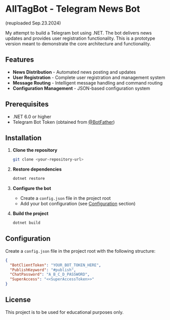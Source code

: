 # AllTagBot - Telegram News Bot
(reuploaded Sep.23.2024)

My attempt to build a Telegram bot using .NET. The bot delivers news updates and provides user registration functionality.
This is a prototype version meant to demonstrate the core architecture and functionality.

## Features

- **News Distribution** - Automated news posting and updates
- **User Registration** - Complete user registration and management system
- **Message Routing** - Intelligent message handling and command routing
- **Configuration Management** - JSON-based configuration system

## Prerequisites

- .NET 6.0 or higher
- Telegram Bot Token (obtained from [@BotFather](https://t.me/botfather))

## Installation

1. **Clone the repository**
   ```bash
   git clone <your-repository-url>
   ```

2. **Restore dependencies**
   ```bash
   dotnet restore
   ```

3. **Configure the bot**
   - Create a `config.json` file in the project root
   - Add your bot configuration (see [Configuration](#configuration) section)

4. **Build the project**
   ```bash
   dotnet build
   ```

## Configuration

Create a `config.json` file in the project root with the following structure:

```json
{
  "BotClientToken": "YOUR_BOT_TOKEN_HERE",
  "PublishKeyword": "#publish",
  "ChatPassword": "A_B_C_D_PASSWORD",
  "SuperAccess": "<<SuperAccessToken>>"
}
```

## License

This project is to be used for educational purposes only.

